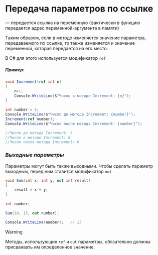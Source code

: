 # **Передача параметров по ссылке**
— передается ссылка на переменную (фактически в функцию передается адрес переменной-аргумента в памяти)

Tаким образом, если в методе изменяется значение параметра, передаваемого по ссылке, то также изменяется и значение переменной, которая передается на его место.

В С# для этого используется модификатор `ref`
##### ***Пример:***

```cs
void Increment(ref int n)
{
    n++;
    Console.WriteLine($"Число в методе Increment: {n}");
}
 
int number = 5;
Console.WriteLine($"Число до метода Increment: {number}");
Increment(ref number);
Console.WriteLine($"Число после метода Increment: {number}");

//Число до метода Increment: 5
//Число в методе Increment: 6
//Число после метода Increment: 6
```

### *Выходные параметры*

Параметры могут быть также выходными. Чтобы сделать параметр выходным, перед ним ставится модификатор `out`

```cs
void Sum(int x, int y, out int result)
{
    result = x + y;
}
 
int number;
 
Sum(10, 15, out number);
 
Console.WriteLine(number);   // 25
```

> [!warning]
> Mетоды, использующие `ref` и `out` параметры, обязательно должны присваивать им определенное значение. 



